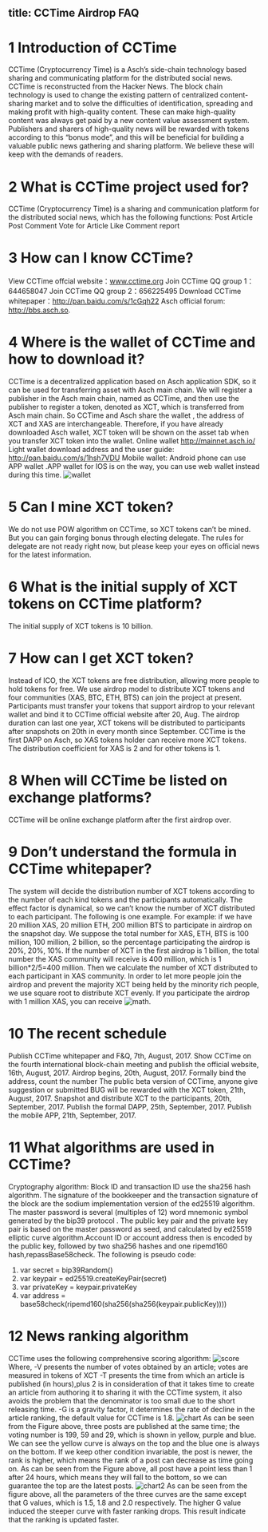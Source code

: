 title: CCTime Airdrop FAQ
---

# 1 Introduction of CCTime

CCTime (Cryptocurrency Time) is a Asch’s side-chain technology based sharing and communicating platform for the distributed social news. CCTime is reconstructed from the Hacker News. The block chain technology is used to change the existing pattern of centralized content-sharing market and to solve the difficulties of identification, spreading and making profit with high-quality content. These can make high-quality content was always get paid by a new content value assessment system. Publishers and sharers of high-quality news will be rewarded with tokens according to this “bonus mode”, and this will be beneficial for building a valuable public news gathering and sharing platform. We believe  these will keep with the demands of readers.

# 2 What is CCTime project used for?

CCTime (Cryptocurrency Time) is a sharing and communication platform for the distributed social news, which has the following functions:
Post Article
Post Comment
Vote for Article
Like Comment
report

# 3 How can I know CCTime?

View CCTime offcial website：www.cctime.org
Join CCTime QQ group 1：644658047
Join CCTime QQ group 2：656225495
Download CCTime whitepaper：http://pan.baidu.com/s/1cGqh22
Asch official forum: http://bbs.asch.so.

# 4 Where is the wallet of CCTime and how to download it?
CCTime is a decentralized application based on Asch application SDK, so it can be used for transferring asset with Asch main chain. We will register a publisher in the Asch main chain, named as CCTime, and then use the publisher to register a token, denoted as XCT, which is transferred from Asch main chain. So CCTime and Asch share the wallet , the address of XCT and XAS are interchangeable. Therefore, if you have already downloaded Asch wallet, XCT token will be shown on the asset tab when you transfer XCT token into the wallet.
Online wallet
http://mainnet.asch.io/
Light wallet download address and the user guide:
http://pan.baidu.com/s/1hsh7VDU
Mobile wallet: Android phone can use APP wallet .APP wallet for IOS is on the way, you can use web wallet instead during this time.
![wallet](./assets/android.png)

# 5 Can I mine XCT token?

We do not use POW algorithm on CCTime, so XCT tokens can’t be mined. But you can gain forging bonus through electing delegate. The rules for delegate are not ready right now, but please keep your eyes on official news for the latest information.

# 6 What is the initial supply of XCT tokens on CCTime platform?

The initial supply of XCT tokens is 10 billion.

# 7 How can I get XCT token?

Instead of ICO, the XCT tokens are free distribution, allowing more people to hold tokens for free. We use airdrop model to distribute XCT tokens and four communities (XAS, BTC, ETH, BTS) can join the project at present. Participants must transfer your tokens that support airdrop to your relevant wallet and bind it to CCTime official website after 20, Aug. The airdrop duration can last one year, XCT tokens will be distributed to participants after snapshots on 20th in every month since September. CCTime is the first DAPP on Asch, so XAS tokens holder can receive more XCT tokens. The distribution coefficient for XAS is 2 and for other tokens is 1.

# 8 When will CCTime be listed on exchange platforms?

CCTime will be online exchange platform after the first airdrop over.

# 9 Don’t  understand the formula in CCTime whitepaper?

The system will decide the distribution number of XCT tokens according to the number of each kind tokens and the participants automatically. The effect factor is dynamical, so we can’t  know the number of XCT distributed to each participant. The following is one example.
For example:
if we have 20 million XAS, 20 million ETH, 200 million BTS to participate in airdrop on the snapshot day. We suppose the total number for XAS, ETH, BTS is 100 million, 100 million, 2 billion, so the percentage participating the airdrop is 20%, 20%, 10%.
If the number of XCT in the first airdrop is 1 billion, the total number the XAS community will receive is 400 million, which is 1 billion*2/5=400 million.
Then we calculate the number of XCT distributed to each participant in XAS community. In order to let more people join the airdrop and prevent the majority XCT being held by the minority rich people, we use square root to distribute XCT evenly.
If you participate the airdrop with 1 million XAS, you can receive ![math](./assets/math.png).

# 10 The recent schedule

Publish CCTime whitepaper and F&Q, 7th, August, 2017.
Show CCTime on the fourth international block-chain meeting and publish the official website, 16th, August, 2017.
Airdrop begins, 20th, August, 2017. Formally bind the address, count the number
The public beta version of CCTime, anyone give suggestion or submitted BUG will be rewarded with the XCT token, 21th, August, 2017.
Snapshot and distribute XCT to the participants, 20th, September, 2017.
Publish the formal DAPP, 25th, September, 2017.
Publish the mobile APP, 21th, September, 2017.

# 11 What algorithms are used in CCTime?
Cryptography algorithm:
Block ID and transaction ID use the sha256 hash algorithm.
The signature of the bookkeeper and the transaction signature of the block are the sodium implementation version of the ed25519 algorithm.
The master password is several (multiples of 12) word mnemonic symbol generated by the bip39 protocol . The public key pair and the private key pair is based on the master password as seed, and calculated by ed25519 elliptic curve algorithm.Account ID or account address then is encoded by the public key, followed by two sha256 hashes and one ripemd160 hash,repassBase58check.
The following is pseudo code:
1. var secret = bip39Random()
2. var keypair = ed25519.createKeyPair(secret)
3. var privateKey = keypair.privateKey
4. var address = base58check(ripemd160(sha256(sha256(keypair.publicKey))))

# 12 News ranking algorithm
CCTime uses the following comprehensive scoring algorithm:
![score](./assets/score.png)
Where,
-V presents the number of votes obtained by an article; votes are measured in tokens of XCT
-T presents the time from which an article is published (in hours),plus 2 is in consideration of that it takes time to create an article from authoring it to sharing it with the CCTime system, it also avoids the problem that the denominator is too small due to the short releasing time.
-G is a gravity factor, it determines the rate of decline in the article ranking, the default value for CCTime is 1.8.
![chart](./assets/chart.png)
As can be seen from the Figure above, three posts are published at the same time; the voting number is 199, 59 and 29, which is shown in yellow, purple and blue. We can see the yellow curve is always on the top and the blue one is always on the bottom.
If we keep other condition invariable, the post is newer, the rank is higher, which means the rank of a post can decrease as time going on.
As can be seen from the Figure above, all post have a point less than 1 after 24 hours, which means they will fall to the bottom, so we can guarantee the top are the latest posts.
![chart2](./assets/chart2.png)
As can be seen from the figure above, all the parameters of the three curves are the same except that G values, which is 1.5, 1.8 and 2.0 respectively. The higher G value induced the steeper curve  with faster ranking drops. This result indicate that the ranking is updated faster.
